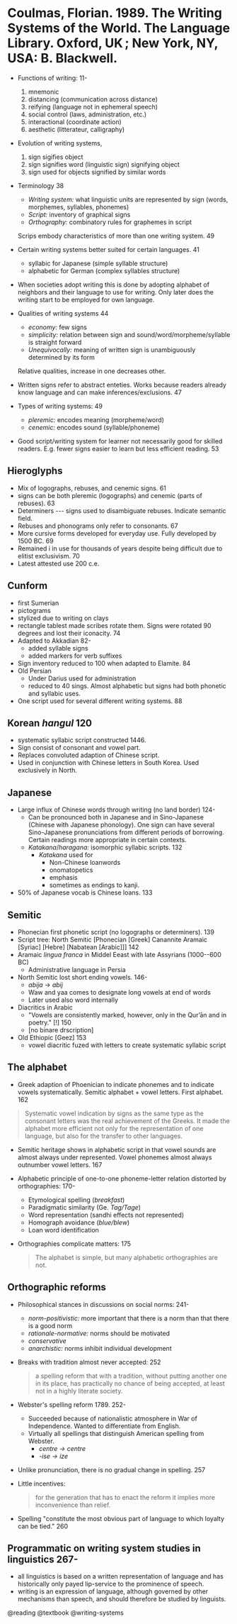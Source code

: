 # Coulmas, Florian. 1989. The Writing Systems of the World. The Language Library. Oxford, UK ; New York, NY, USA: B. Blackwell.

- Functions of writing: 11-
  1. mnemonic
  2. distancing (communication across distance)
  3. reifying (language not in ephemeral speech)
  4. social control (laws, administration, etc.)
  5. interactional (coordinate action)
  6. aesthetic (litterateur, calligraphy)

 - Evolution of writing systems,
   1. sign sigifies object
   2. sign signifies word (linguistic sign) signifying object
   3. sign used for objects signified by similar words

- Terminology 38
  - *Writing system:* what linguistic units are represented by sign (words, morphemes, syllables, phonemes)
  - *Script:* inventory of graphical signs 
  - *Orthography:* combinatory rules for graphemes in script

  Scrips embody characteristics of more than one writing system. 49 

- Certain writing systems better suited for certain languages. 41
  - syllabic for Japanese (simple syllable structure) 
  - alphabetic for German (complex syllables structure)

- When societies adopt writing this is done by adopting alphabet of neighbors and their language to use for writing. Only later does the writing start to be employed for own language.

- Qualities of writing systems 44
  - *economy:* few signs
  - *simplicity:* relation between sign and sound/word/morpheme/syllable is straight forward
  - *Unequivocally:* meaning of written sign is unambiguously determined by its form

  Relative qualities, increase in one decreases other.

- Written signs refer to abstract enteties. Works because readers already know language and can make inferences/exclusions. 47

- Types of writing systems: 49
  - *pleremic:* encodes meaning (morpheme/word)
  - *cenemic:* encodes sound (syllable/phoneme)

- Good script/writing system for learner not necessarily good for skilled readers. E.g. fewer signs easier to learn but less efficient reading. 53

## Hieroglyphs

- Mix of logographs, rebuses, and cenemic signs. 61
- signs can be both pleremic (logographs) and cenemic (parts of rebuses). 63
- Determiners --- signs used to disambiguate rebuses. Indicate semantic field.
- Rebuses and phonograms only refer to consonants. 67
- More cursive forms developed for everyday use. Fully developed by 1500 BC. 69
- Remained i in use for thousands of years despite being difficult due to elitist exclusivism. 70
- Latest attested use 200 c.e.

## Cunform
- first Sumerian 
- pictograms
- stylized due to writing on clays
- rectangle tablest made scribes rotate them. Signs were rotated 90 degrees and lost their iconacity. 74
- Adapted to Akkadian 82-
  - added syllable signs
  - added markers for verb suffixes
- Sign inventory reduced to 100 when adapted to Elamite. 84
- Old Persian
  - Under Darius used for administration
  - reduced to 40 sings. Almost alphabetic but signs had both phonetic and syllabic uses.
- One script used for several different writing systems. 88


## Korean *hangul* 120

- systematic syllabic script constructed 1446.
- Sign consist of consonant and vowel part.
- Replaces convoluted adaption of Chinese script.
- Used in conjunction with Chinese letters in South Korea. Used exclusively in North.

## Japanese

- Large influx of Chinese words through writing (no land border) 124-
  - Can be pronounced both in Japanese and in Sino-Japanese (Chinese with Japanese phonology). One sign can have several Sino-Japanese pronunciations from different periods of borrowing. Certain readings more appropriate in certain contexts.
  - *Katakana*/*haragana:* isomorphic syllabic scripts. 132
    - *Katakana* used for
      - Non-Chinese loanwords
      - onomatopetics
      - emphasis
      - sometimes as endings to kanji.
- 50% of Japanese vocab is Chinese loans. 133

## Semitic

- Phonecian first phonetic script (no logographs or determiners). 139
- Script tree: North Semitic [Phonecian [Greek] Canannite Aramaic [Syriac] [Hebre] [Nabatean [Arabic]]] 142
- Aramaic *lingua franca* in Middel Eeast with late Assyrians (1000--600 BC)
  - Administrative language in Persia
- North Semitic lost short ending vowels. 146-
  - *abija* -> *abij*
  - Waw and yaa comes to designate long vowels at end of words
  - Later used also word internally
- Diacritics in Arabic
  - "Vowels are consistently marked, however, only in the Qur’ān and in poetry." [!] 150  
  - [no binare drscription]
- Old Ethiopic [Geez] 153
  - vowel diacritic fuzed with letters to create systematic syllabic script

## The alphabet

- Greek adaption of Phoenician to indicate phonemes and to indicate vowels systematically. Semitic alphabet + vowel letters. First alphabet. 162

 > Systematic vowel indication by signs as the same type as the consonant letters was the real achievement of the Greeks. It made the alphabet more efficient not only for the representation of one language, but also for the transfer to other languages. 

- Semitic heritage shows in alphabetic script in that vowel sounds are almost always under represented. Vowel phonemes almost always outnumber vowel letters. 167
- Alphabetic principle of one-to-one phoneme-letter relation distorted by orthographies: 170-
  - Etymological spelling (*breakfast*)
  - Paradigmatic similarity (Ge. *Tag/Tage*)
  - Word representation (sandhi effects not represented)
  - Homograph avoidance (*blue/blew*)
  - Loan word identification
- Orthographies complicate matters: 175

  > The alphabet is simple, but many alphabetic orthographies are not.

## Orthographic reforms

- Philosophical stances in discussions on social norms: 241-
  - *norm-positivistic:* more important that there is a norm than that there is a good norm
  - *rationale-normative:* norms should be  motivated
  - *conservative*
  - *anarchistic:* norms inhibit individual development
- Breaks with tradition almost never accepted: 252

  > a spelling reform that with a tradition, without putting another one in its place, has practically no chance of being accepted, at least not in a highly literate society.

- Webster's spelling reform 1789. 252-
  - Succeeded because of nationalistic atmosphere in War of Independence. Wanted to differentiate from English.
  - Virtually all spellings that distinguish American spelling from Webster.
    - *centre -> centre*
    - *-ise -> ize*
- Unlike pronunciation, there is no gradual change in spelling. 257
- Little incentives:

  > for the generation that has to enact the reform it implies more inconvenience than relief.

- Spelling "constitute the most obvious part of language to which loyalty can be tied." 260

## Programmatic on writing system studies in linguistics 267-

- all linguistics is based on a written representation of language and has historically only payed lip-service to the prominence of speech.
- writing is an expression of language, although governed by other mechanisms than speech, and should therefore be studied by linguists.

@reading
@textbook
@writing-systems
